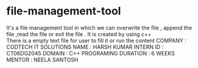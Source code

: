 # file-management-tool
It's a file management tool in which we can overwrite the file , append the file ,read the file or exit the file . It is created by using c++  
There is a empty text file for user to fill it or run the content
COMPANY : CODTECH IT SOLUTIONS
NAME : HARSH KUMAR
INTERN ID : CT06DG2045
DOMAIN : C++ PROGRAMING
DURATION : 6 WEEKS
MENTOR : NEELA SANTOSH

